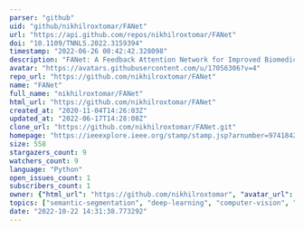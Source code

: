 ```yaml
---
parser: "github"
uid: "github/nikhilroxtomar/FANet"
url: "https://api.github.com/repos/nikhilroxtomar/FANet"
doi: "10.1109/TNNLS.2022.3159394"
timestamp: "2022-06-26 00:42:42.328098"
description: "FANet: A Feedback Attention Network for Improved Biomedical Image Segmentation [IEEE Transactions on Neural Networks and Learning Systems]"
avatar: "https://avatars.githubusercontent.com/u/17056306?v=4"
repo_url: "https://github.com/nikhilroxtomar/FANet"
name: "FANet"
full_name: "nikhilroxtomar/FANet"
html_url: "https://github.com/nikhilroxtomar/FANet"
created_at: "2020-11-04T14:26:03Z"
updated_at: "2022-06-17T14:28:08Z"
clone_url: "https://github.com/nikhilroxtomar/FANet.git"
homepage: "https://ieeexplore.ieee.org/stamp/stamp.jsp?arnumber=9741842"
size: 558
stargazers_count: 9
watchers_count: 9
language: "Python"
open_issues_count: 1
subscribers_count: 1
owner: {"html_url": "https://github.com/nikhilroxtomar", "avatar_url": "https://avatars.githubusercontent.com/u/17056306?v=4", "login": "nikhilroxtomar", "type": "User"}
topics: ["semantic-segmentation", "deep-learning", "computer-vision", "machine-learning", "unet", "pytorch"]
date: "2022-10-22 14:31:38.773292"
---
```


